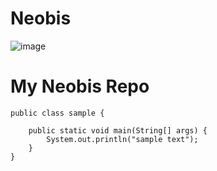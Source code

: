 # Neobis
![image](https://instagram.ffru9-1.fna.fbcdn.net/v/t51.2885-19/s320x320/152483612_2895759524038411_483068179484504954_n.jpg?_nc_ht=instagram.ffru9-1.fna.fbcdn.net&_nc_cat=107&_nc_ohc=kS5B5IjkfIkAX-Ek2ds&edm=ABfd0MgBAAAA&ccb=7-4&oh=00_AT97_o0Pz3794Bgo70v61x3lmLk0OiKgzAvoPBVUNFT_3g&oe=61E4BC03&_nc_sid=7bff83)



# My Neobis Repo




```
public class sample {

    public static void main(String[] args) {
        System.out.println("sample text");
    }
}
```
